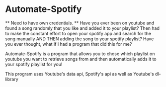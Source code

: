 # Automate-Spotify
** Need to have own credentials. **
Have you ever been on youtube and found a song randomly that you like and added it to your playlist? Then had to make the constant effort to open your spotify app and search for the song manually AND THEN adding the song to your spotify playlist?
Have you ever thought, what if i had a program that did this for me?

Automate-Spotify is a program that allows you to chose which playlist on youtube you want to retrieve songs from and then automatically adds it to your spotify playlist for you!

This program uses Youtube's data api, Spotify's api as well as Youtube's dl-library
